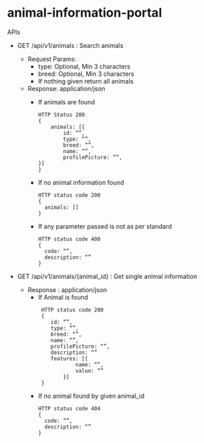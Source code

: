 # animal-information-portal

APIs
- GET /api/v1/animals : Search animals
    - Request Params:
        - type: Optional, Min 3 characters
        - breed: Optional, Min 3 characters
        - If nothing given return all animals
    - Response: application/json
        - If animals are found 
            ```
            HTTP Status 200
            {
            	animals: [{
            		id: “”,
            		type: “”,
            		breed: “”,
            		name: “”,
            		profilePicture: “”,
            }]
            }    
            ```
        - If no animal information found 
          ```
          HTTP status code 200
          {
          	animals: []
          }
          ```
          
        - If any parameter passed is not as per standard
          ```
          HTTP status code 400
          {
          	code: “”,
          	description: “”
          }
          ```
          
- GET /api/v1/animals/{animal_id} : Get single animal information
    - Response : application/json
        - If Animal is found
            ```
             HTTP status code 200
             {
                id: “”,
                type: “”,
                breed: “”,
                name: “”,
                profilePicture: “”,
                description: “”
                features: [{
                        name: “”,
                        value: “”
                    }]
             }
            ```
        - If no animal found by given animal_id 
          ```
          HTTP status code 404
          {
          	code: “”,
          	description: “”
          }
          ```




